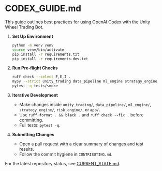 # CODEX_GUIDE.md

This guide outlines best practices for using OpenAI Codex with the Unity Wheel Trading Bot.

1. **Set Up Environment**
   ```bash
   python -m venv venv
   source venv/bin/activate
   pip install -r requirements.txt
   pip install -r requirements-dev.txt
   ```

2. **Run Pre-flight Checks**
   ```bash
   ruff check --select F,E,I .
   mypy --strict unity_trading data_pipeline ml_engine strategy_engine risk_engine app --ignore-missing-imports
   pytest -q tests/smoke
   ```

3. **Iterative Development**
   - Make changes inside `unity_trading/`, `data_pipeline/`, `ml_engine/`, `strategy_engine/`, `risk_engine/`, or `app/`.
   - Use `ruff format . && black .` and `ruff check --fix .` before committing.
   - Full tests: `pytest -q`.

4. **Submitting Changes**
   - Open a pull request with a clear summary of changes and test results.
   - Follow the commit hygiene in `CONTRIBUTING.md`.

For the latest repository status, see [CURRENT_STATE.md](CURRENT_STATE.md).
